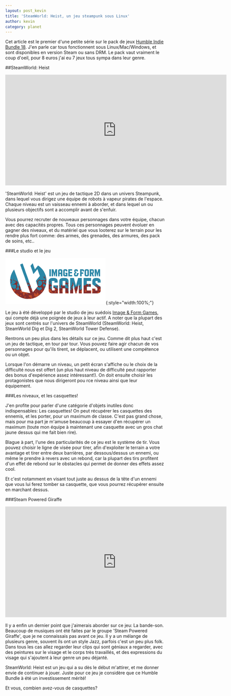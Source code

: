 ```yaml
---
layout: post_kevin
title: 'SteamWorld: Heist, un jeu steampunk sous Linux'
author: kevin
category: planet
---
```


Cet article est le premier d'une petite série sur le pack de jeux [Humble Indie Bundle 18](https://www.humblebundle.com/humble-indie-bundle-18). J'en parle car tous fonctionnent sous Linux/Mac/Windows, et sont disponibles en version Steam ou sans DRM. Le pack vaut vraiment le coup d'oeil, pour 8 euros j'ai eu 7 jeux tous sympa dans leur genre.

<!--break-->


##SteamWorld: Heist

<iframe width="700" height="350" src="https://www.youtube.com/embed/3yEjocL0i2A" frameborder="0" allowfullscreen></iframe>

'SteamWorld: Heist' est un jeu de tactique 2D dans un univers Steampunk, dans lequel vous dirigez une équipe de robots à vapeur pirates de l'espace. Chaque niveau est un vaisseau ennemi à aborder, et dans lequel un ou plusieurs objectifs sont a accomplir avant de s'enfuir.

Vous pourrez recruter de nouveaux personnages dans votre équipe, chacun avec des capacités propres. Tous ces personnages peuvent évoluer en gagner des niveaux, et du matériel que vous looterez sur le terrain pour les rendre plus fort comme: des armes, des grenades, des armures, des pack de soins, etc.. 

###Le studio et le jeu

![Image & Form](/images/imageForm_01.png){:style="width:100%;"}

Le jeu à été développé par le studio de jeu suédois [Image & Form Games](http://imageform.se), qui compte déjà une poignée de jeux à leur actif. A noter que la plupart des jeux sont centrés sur l'univers de SteamWorld (SteamWorld: Heist, SteamWorld Dig et Dig 2, SteamWorld Tower Defense).

Rentrons un peu plus dans les détails sur ce jeu. Comme dit plus haut c'est un jeu de tactique, en tour par tour. Vous pouvez faire agir chacun de vos personnages pour qu'ils tirent, se déplacent, ou utilisent une compétence ou un objet.

Lorsque l'on démarre un niveau, un petit écran s'affiche ou le choix de la difficulté nous est offert (un plus haut niveau de difficulté peut rapporter des bonus d'expérience assez intéressant!). On doit ensuite choisir les protagonistes que nous dirigeront pou rce niveau ainsi que leur équipement.

###Les niveaux, et les casquettes!

J'en profite pour parler d'une catégorie d'objets inutiles donc indispensables: Les casquettes! On peut récupérer les casquettes des ennemis, et les porter, pour un maximum de classe. C'est pas grand chose, mais pour ma part je m'amuse beaucoup à essayer d'en récupérer un maximum (toute mon équipe à maintenant une casquette avec un gros chat jaune dessus qui me fait bien rire).

Blague à part, l'une des particularités de ce jeu est le système de tir. Vous pouvez choisir le ligne de visée pour tirer, afin d'exploiter le terrain a votre avantage et tirer entre deux barrières, par dessous/dessus un ennemi, ou même le prendre à revers avec un rebond, car la plupart des tirs profitent d'un effet de rebond sur le obstacles qui permet de donner des effets assez cool.

Et c'est notamment en visant tout juste au dessus de la tête d'un ennemi que vous lui ferez tomber sa casquette, que vous pourrez récupérer ensuite en marchant dessus.

###Steam Powered Giraffe

<iframe width="700" height="350" src="https://www.youtube.com/embed/dDRHx4cPgbE" frameborder="0" allowfullscreen></iframe>

Il y a enfin un dernier point que j'aimerais aborder sur ce jeu: La bande-son. Beaucoup de musiques ont été faites par le groupe 'Steam Powered Giraffe', que je ne connaissais pas avant ce jeu. Il y a un mélange de plusieurs genre, souvent ils ont un style Jazz, parfois c'est un peu plus folk. Dans tous les cas allez regarder leur clips qui sont géniaux a regarder, avec des peintures sur le visage et le corps très travaillés, et des expressions du visage qui s'ajoutent à leur genre un peu déjanté.

SteamWorld: Heist est un jeu qui a su dès le début m'attirer, et me donner envie de continuer à jouer. Juste pour ce jeu je considère que ce Humble Bundle à été un investissement mérité!

Et vous, combien avez-vous de casquettes?

